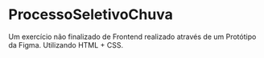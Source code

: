 # ProcessoSeletivoChuva
Um exercício não finalizado de Frontend realizado através de um Protótipo da Figma.  Utilizando HTML + CSS.
